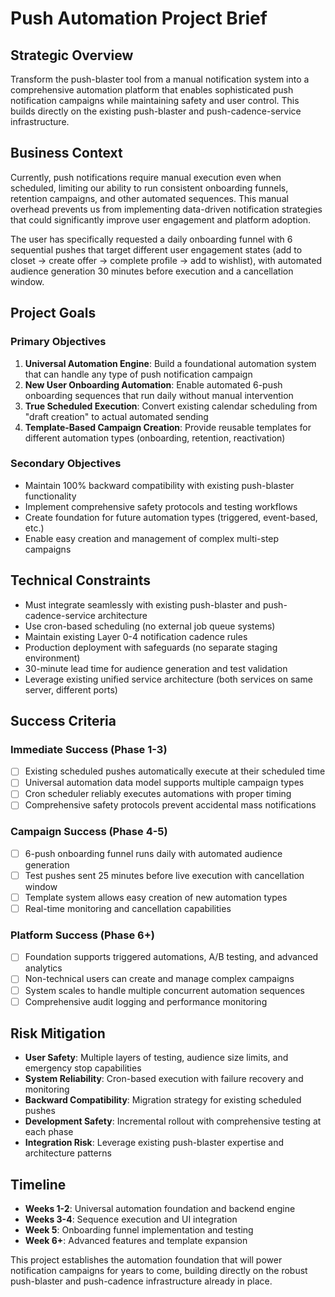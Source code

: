 # Push Automation Project Brief

## Strategic Overview
Transform the push-blaster tool from a manual notification system into a comprehensive automation platform that enables sophisticated push notification campaigns while maintaining safety and user control. This builds directly on the existing push-blaster and push-cadence-service infrastructure.

## Business Context
Currently, push notifications require manual execution even when scheduled, limiting our ability to run consistent onboarding funnels, retention campaigns, and other automated sequences. This manual overhead prevents us from implementing data-driven notification strategies that could significantly improve user engagement and platform adoption.

The user has specifically requested a daily onboarding funnel with 6 sequential pushes that target different user engagement states (add to closet → create offer → complete profile → add to wishlist), with automated audience generation 30 minutes before execution and a cancellation window.

## Project Goals

### Primary Objectives
1. **Universal Automation Engine**: Build a foundational automation system that can handle any type of push notification campaign
2. **New User Onboarding Automation**: Enable automated 6-push onboarding sequences that run daily without manual intervention
3. **True Scheduled Execution**: Convert existing calendar scheduling from "draft creation" to actual automated sending
4. **Template-Based Campaign Creation**: Provide reusable templates for different automation types (onboarding, retention, reactivation)

### Secondary Objectives
- Maintain 100% backward compatibility with existing push-blaster functionality
- Implement comprehensive safety protocols and testing workflows
- Create foundation for future automation types (triggered, event-based, etc.)
- Enable easy creation and management of complex multi-step campaigns

## Technical Constraints
- Must integrate seamlessly with existing push-blaster and push-cadence-service architecture
- Use cron-based scheduling (no external job queue systems)
- Maintain existing Layer 0-4 notification cadence rules
- Production deployment with safeguards (no separate staging environment)
- 30-minute lead time for audience generation and test validation
- Leverage existing unified service architecture (both services on same server, different ports)

## Success Criteria

### Immediate Success (Phase 1-3)
- [ ] Existing scheduled pushes automatically execute at their scheduled time
- [ ] Universal automation data model supports multiple campaign types
- [ ] Cron scheduler reliably executes automations with proper timing
- [ ] Comprehensive safety protocols prevent accidental mass notifications

### Campaign Success (Phase 4-5)
- [ ] 6-push onboarding funnel runs daily with automated audience generation
- [ ] Test pushes sent 25 minutes before live execution with cancellation window
- [ ] Template system allows easy creation of new automation types
- [ ] Real-time monitoring and cancellation capabilities

### Platform Success (Phase 6+)
- [ ] Foundation supports triggered automations, A/B testing, and advanced analytics
- [ ] Non-technical users can create and manage complex campaigns
- [ ] System scales to handle multiple concurrent automation sequences
- [ ] Comprehensive audit logging and performance monitoring

## Risk Mitigation
- **User Safety**: Multiple layers of testing, audience size limits, and emergency stop capabilities
- **System Reliability**: Cron-based execution with failure recovery and monitoring
- **Backward Compatibility**: Migration strategy for existing scheduled pushes
- **Development Safety**: Incremental rollout with comprehensive testing at each phase
- **Integration Risk**: Leverage existing push-blaster expertise and architecture patterns

## Timeline
- **Weeks 1-2**: Universal automation foundation and backend engine
- **Weeks 3-4**: Sequence execution and UI integration
- **Week 5**: Onboarding funnel implementation and testing
- **Week 6+**: Advanced features and template expansion

This project establishes the automation foundation that will power notification campaigns for years to come, building directly on the robust push-blaster and push-cadence infrastructure already in place.